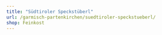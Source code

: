 ```yaml
---
title: "Südtiroler Speckstüberl"
url: /garmisch-partenkirchen/suedtiroler-speckstueberl/
shop: Feinkost
---
```


